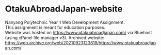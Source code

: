 # OtakuAbroadJapan-website
Nanyang Polytechnic Year 1 Web Development Assignment.<br />
This assignment is meant for education purposes.<br />
Website was hosted on https://www.otakuabroadjapan.com/ via Bluehost (using cPanel file manager v3).
Archived website: https://web.archive.org/web/20210923123819/https://www.otakuabroadjapan.com/
